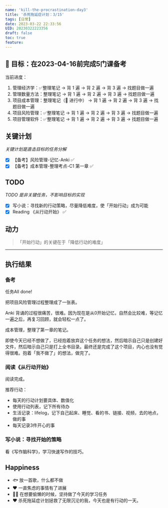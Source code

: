 ```yaml
---
name: 'kill-the-procrastination-day3'
title: '杀死拖延症计划：3/15'
tags: [日常]
date: 2023-03-22 22:33:56
UID: 20230322223356
draft: false
toc: true
feature: 
---
```


## 🎯 目标：在2023-04-16前完成5门课备考
当前进度：
1. 管理经济学：✅整理笔记 → 背 1 遍 → 背 2 遍 → 背 3 遍 → 找题目做一遍
2. 管理数量方法：整理笔记 → 背 1 遍 → 背 2 遍 → 背 3 遍 → 找题目做一遍
3. 项目成本管理：整理笔记（🔴 进行中） → 背 1 遍 → 背 2 遍 → 背 3 遍 → 找题目做一遍
4. 项目风险管理：✅整理笔记 → 背 1 遍 → 背 2 遍 → 背 3 遍 → 找题目做一遍
5. 项目管理软件：✅整理笔记 → 背 1 遍 → 背 2 遍 → 背 3 遍 → 找题目做一遍

## 关键计划
*关键计划是直击目标的任务分解*
- [x] 【备考】风险管理-记忆-Anki ✅
- [x] 【备考】成本管理-整理考点-C1 第一章 ✅

<!--more-->

## TODO
*TODO 是非关键任务，不影响目标的实现*
- [x] 写小说：寻找新的行动策略，尽量降低难度，使「开始行动」成为可能
- [x] Reading 《从行动开始》 ✅

## 动力

> 「开始行动」的关键在于「降低行动的难度」

---

## 执行结果

### 备考

任务All done!

把项目风险管理过程整理成了一张表。

Anki 背诵的过程很痛苦，很难。因为现在是从0开始记忆，自然会比较难，等记忆一遍之后，再复习回顾，就会轻松一点了。

成本管理，整理了第一章的笔记。

即使今天已经不想做了，已经抱着放弃这个任务的想法，然后暗示自己只是创建好文件，然后暗示自己只是打上全书目录。最终还是完成了这个项目，内心也没有觉得很难。抱着「我不做了」的想法，做完了。

### 阅读《从行动开始》

阅读完成。

推荐行动：
- 每天的行动计划要具体、数值化
- 使用行动列表，记下所有待办
- 生活记录：lifelog，记下自己起床、睡觉、看的书、链接、视频，去的地点，做的事
- 每天记录3件开心的事

### 写小说：寻找开始的策略

看《写作脑科学》，学习快速写作的技巧。

## Happiness

- 🐟 放一首歌，什么都不做
- ❤️ 一直焦虑的事情有了进展
- 👍🏻 在想要偷懒的时候，坚持做了今天的学习任务
- ❤️ 杀死拖延症计划拯救了无限沉沦的我，今天也是有行动的一天。